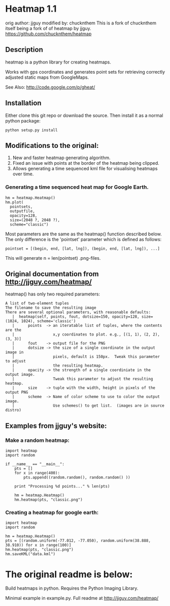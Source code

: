 # Heatmap 1.1
orig author: jjguy
modified by: chucknthem
This is a fork of chucknthem itself being a fork of of heatmap by jjguy. 
https://github.com/chucknthem/heatmap

## Description
heatmap is a python library for creating heatmaps.

Works with gps coordinates and generates point sets for retrieving correctly adjusted static maps from GoogleMaps.

See Also: http://code.google.com/p/gheat/

## Installation

Either clone this git repo or download the source. Then install it as a normal python package:

    python setup.py install

## Modifications to the original:
 1. New and faster heatmap generating algorithm.
 2. Fixed an issue with points at the border of the heatmap being clipped.
 3. Allows generating a time sequenced kml file for visualising heatmaps over time.

### Generating a time sequenced heat map for Google Earth.

    hm = heatmap.Heatmap() 
    hm.plot(
      pointsets, 
      outputfile, 
      opacity=128, 
      size=(2048 ?, 2048 ?),
      scheme="classic") 

Most parameters are the same as the heatmap() function described below. The only difference is the 'pointset' parameter which is defined as follows:

    pointset = [(begin, end, [lat, lng]), (begin, end, [lat, lng]), ...]

This will generate  n = len(pointset) .png-files.

## Original documentation from http://jjguy.com/heatmap/

  heatmap() has only two required parameters:

    A list of two-element tuples
    The filename to save the resulting image
    There are several optional parameters, with reasonable defaults:
       |  heatmap(self, points, fout, dotsize=150, opacity=128, size=(1024, 1024), scheme='classic')
       |      points  -> an iteratable list of tuples, where the contents are the
       |                 x,y coordinates to plot. e.g., [(1, 1), (2, 2), (3, 3)]
       |      fout    -> output file for the PNG
       |      dotsize -> the size of a single coordinate in the output image in
       |                 pixels, default is 150px.  Tweak this parameter to adjust
       |                 the resulting heatmap.
       |      opacity -> the strength of a single coordiniate in the output image.
       |                 Tweak this parameter to adjust the resulting heatmap.
       |      size    -> tuple with the width, height in pixels of the output PNG
       |      scheme  -> Name of color scheme to use to color the output image.
       |                 Use schemes() to get list.  (images are in source distro)

## Examples from jjguy's website:

### Make a random heatmap:


    import heatmap
    import random

    if __name__ == "__main__":    
        pts = []
        for x in range(400):
            pts.append((random.random(), random.random() ))

        print "Processing %d points..." % len(pts)

        hm = heatmap.Heatmap()
        hm.heatmap(pts, "classic.png")

### Creating a heatmap for google earth:

    import heatmap
    import random

    hm = heatmap.Heatmap()
    pts = [(random.uniform(-77.012, -77.050), random.uniform(38.888, 38.910)) for x in range(100)]
    hm.heatmap(pts, "classic.png")
    hm.saveKML("data.kml")


The original readme is below:
=============================================

Build heatmaps in python.  Requires the Python Imaging Library.

Minimal example in example.py.  Full readme at http://jjguy.com/heatmap/

